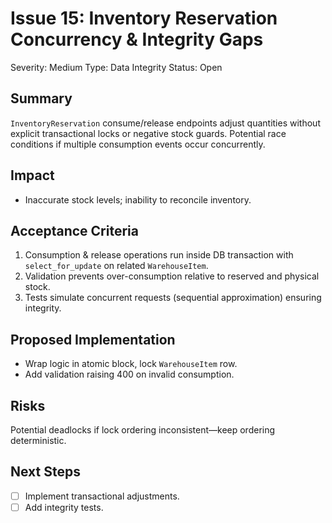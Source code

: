 # Issue 15: Inventory Reservation Concurrency & Integrity Gaps

Severity: Medium
Type: Data Integrity
Status: Open

## Summary
`InventoryReservation` consume/release endpoints adjust quantities without explicit transactional locks or negative stock guards. Potential race conditions if multiple consumption events occur concurrently.

## Impact
- Inaccurate stock levels; inability to reconcile inventory.

## Acceptance Criteria
1. Consumption & release operations run inside DB transaction with `select_for_update` on related `WarehouseItem`.
2. Validation prevents over-consumption relative to reserved and physical stock.
3. Tests simulate concurrent requests (sequential approximation) ensuring integrity.

## Proposed Implementation
- Wrap logic in atomic block, lock `WarehouseItem` row.
- Add validation raising 400 on invalid consumption.

## Risks
Potential deadlocks if lock ordering inconsistent—keep ordering deterministic.

## Next Steps
- [ ] Implement transactional adjustments.
- [ ] Add integrity tests.
